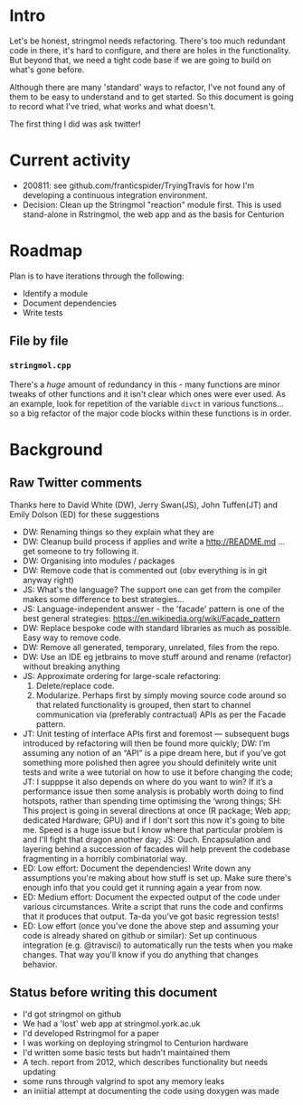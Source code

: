 # Intro

Let's be honest, stringmol needs refactoring. There's too much redundant code in there, it's hard to configure, and there are holes in the functionality. But beyond that, we need a tight code base if we are going to build on what's gone before. 

Although there are many 'standard' ways to refactor, I've not found any of them to be easy to understand and to get started. So this document is going to record what I've tried, what works and what doesn't. 


The first thing I did was ask twitter! 

# Current activity

- 200811: see github.com/franticspider/TryingTravis for how I'm developing a continuous integration environment. 
- Decision: Clean up the Stringmol "reaction" module first. This is used stand-alone in Rstringmol, the web app and as the basis for Centurion

# Roadmap

Plan is to have iterations through the following:

- Identify a module
- Document dependencies
- Write tests

## File by file

### `stringmol.cpp`

There's a *huge* amount of redundancy in this - many functions are minor tweaks of other functions and it isn't clear which ones were ever used. As an example, look for repetition of the variable `divct` in various functions... so a big refactor of the major code blocks within these functions is in order. 


# Background

## Raw Twitter comments

Thanks here to David White (DW), Jerry Swan(JS), John Tuffen(JT) and Emily Dolson (ED) for these suggestions

- DW: Renaming things so they explain what they are
- DW: Cleanup build process if applies and write a http://README.md ... get someone to try following it.
- DW: Organising into modules / packages
- DW: Remove code that is commented out (obv everything is in git anyway right)
- JS: What's the language? The support one can get from the compiler makes some difference to best strategies...
- JS: Language-independent answer - the 'facade' pattern is one of the best general strategies:
https://en.wikipedia.org/wiki/Facade_pattern
- DW: Replace bespoke code with standard libraries as much as possible. Easy way to remove code.
- DW: Remove all generated, temporary, unrelated, files from the repo.
- DW: Use an IDE eg jetbrains to move stuff around and rename (refactor) without breaking anything
- JS: Approximate ordering for large-scale refactoring: 
	1. Delete/replace code.
	2. Modularize. Perhaps first by simply moving source code around so that related functionality is grouped, then  start to channel communication via (preferably contractual) APIs as per the Facade pattern.
- JT: Unit testing of interface APIs first and foremost — subsequent bugs introduced by refactoring will then be found more quickly; DW: I’m assuming any notion of an “API” is a pipe dream here, but if you’ve got something more polished then agree you should definitely write unit tests and write a wee tutorial on how to use it before changing the code; JT: I supppse it also depends on where do you want to win? If it’s  a performance issue then some analysis is probably worth doing to find hotspots, rather than spending time optimising the ‘wrong things; SH: This project is going in several directions at once (R package; Web app; dedicated Hardware; GPU) and if I don't sort this now it's going to bite me. Speed is a huge issue but I know where that particular problem is and I'll fight that dragon another day; JS: Ouch. Encapsulation and layering behind a succession of facades will help prevent the codebase fragmenting in a horribly combinatorial way.
- ED: Low effort: Document the dependencies! Write down any assumptions you're making about how stuff is set up. Make sure there's enough info that you could get it running again a year from now.
- ED: Medium effort: Document the expected output of the code under various circumstances. Write a script that runs the code and confirms that it produces that output. Ta-da you've got basic regression tests!
- ED: Low effort (once you've done the above step and assuming your code is already shared on github or similar): Set up continuous integration (e.g. @travisci) to automatically run  the tests when you make changes. That way you'll know if you do anything that changes behavior.

## Status before writing this document

- I'd got stringmol on github
- We had a 'lost' web app at stringmol.york.ac.uk
- I'd developed Rstringmol for a paper
- I was working on deploying stringmol to Centurion hardware
- I'd written some basic tests but hadn't maintained them
- A tech. report from 2012, which describes functionality but needs updating
- some runs through valgrind to spot any memory leaks
- an iniitial attempt at documenting the code using doxygen was made
